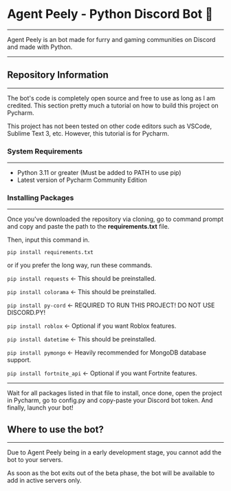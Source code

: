 # Agent Peely - Python Discord Bot 🍌

-------------------------------

Agent Peely is an bot made for furry and gaming communities on Discord and made with Python.

-------------------------------

## Repository Information

-----------------------------------

The bot's code is completely open source and free to use as long as I am
credited. This section pretty much a tutorial on how to build this project on
Pycharm.

This project has not been tested on other code editors such as VSCode,
Sublime Text 3, etc.
However, this tutorial is for Pycharm.

### System Requirements

-----------------------------------

- Python 3.11 or greater (Must be added to PATH to use pip)
- Latest version of Pycharm Community Edition

### Installing Packages

-----------------------------------

Once you've downloaded the repository via cloning, 
go to command prompt and copy and paste the path to the **requirements.txt** file.

Then, input this command in. 

```pip install requirements.txt```

or if you prefer the long way, run these commands.

```pip install requests``` <- This should be preinstalled.

```pip install colorama``` <- This should be preinstalled.

```pip install py-cord``` <- REQUIRED TO RUN THIS PROJECT! DO NOT USE DISCORD.PY!

```pip install roblox``` <- Optional if you want Roblox features.

```pip install datetime``` <- This should be preinstalled.

```pip install pymongo``` <- Heavily recommended for MongoDB database support.

```pip install fortnite_api``` <- Optional if you want Fortnite features.

-----------------------------------


Wait for all packages listed in that file to install, once done,
open the project in Pycharm, go to config.py and copy-paste your Discord bot token.
And finally, launch your bot!

## Where to use the bot?

-----------------------------------

Due to Agent Peely being in a early development stage, you cannot add the bot to your servers.

As soon as the bot exits out of the beta phase, the bot will be available to add in active servers only. 
